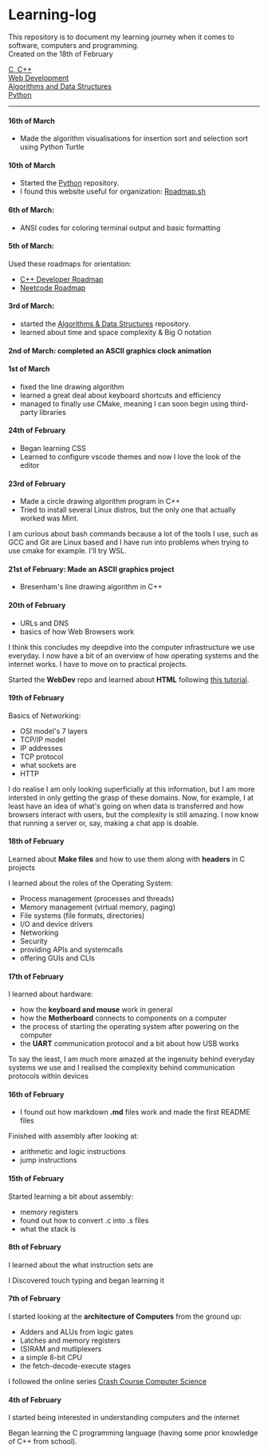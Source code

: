 # Learning-log
This repository is to document my learning journey
when it comes to software, computers and programming.  
Created on the 18th of February

[C, C++](https://github.com/Adrian-isp/Low-Level-Concepts.git)  
[Web Development](https://github.com/Adrian-isp/WebDev.git)  
[Algorithms and Data Structures](https://github.com/Adrian-isp/Algorithms-Data-Structures.git)  
[Python](https://github.com/Adrian-isp/Python.git)

---

#### 16th of March
- Made the algorithm visualisations for insertion sort and selection sort using 
Python Turtle

#### 10th of March
- Started the [Python](https://github.com/Adrian-isp/Python.git) repository.
- I found this website useful for organization: [Roadmap.sh](https://roadmap.sh)

#### 6th of March:
- ANSI codes for coloring terminal output and basic formatting

#### 5th of March:
Used these roadmaps for orientation:

- [C++ Developer Roadmap](https://roadmap.sh/cpp)
- [Neetcode Roadmap](https://neetcode.io/roadmap)

#### 3rd of March:
- started the 
[Algorithms & Data Structures](https://github.com/Adrian-isp/Algorithms-Data-Structures.git)
repository.
- learned about time and space complexity & Big O notation

#### 2nd of March: completed an ASCII graphics clock animation

#### 1st of March
- fixed the line drawing algorithm
- learned a great deal about keyboard shortcuts and efficiency
- managed to finally use CMake, meaning I can soon begin using third-party libraries

#### 24th of February
- Began learning CSS
- Learned to configure vscode themes and now I love the look of the editor

#### 23rd of February

- Made a circle drawing algorithm program in C++
- Tried to install several Linux distros, but the only one that actually worked was Mint.

I am curious about bash commands because a lot of the tools I use, such
as GCC and Git are Linux based and I have run into problems when trying
to use cmake for example. I'll try WSL.

#### 21st of February: Made an ASCII graphics project
- Bresenham's line drawing algorithm in C++

#### 20th of February

- URLs and DNS
- basics of how Web Browsers work

I think this concludes my deepdive into the computer infrastructure we use 
everyday. I now have a bit of an overview of how operating systems and the
internet works. I have to move on to practical projects.

Started the **WebDev** repo and learned about **HTML** following
[this tutorial](https://youtu.be/HGTJBPNC-Gw?si=40-EgLgE5XYCWGhq).

#### 19th of February

Basics of Networking:

- OSI model's 7 layers
- TCP/IP model
- IP addresses
- TCP protocol
- what sockets are
- HTTP

I do realise I am only looking superficially at this information, but
I am more intersted in only getting the grasp of these domains.
Now, for example, I at least have an idea of what's going on when data
is transferred and how browsers interact with users, but the complexity
is still amazing. I  now know that running a server or, say, making a 
chat app is doable.

#### 18th of February
Learned about **Make files** and how to use them along with **headers**
in C projects

I learned about the roles of the Operating System:
- Process management (processes and threads)
- Memory management (virtual memory, paging)
- File systems (file formats, directories)
- I/O and device drivers
- Networking
- Security
- providing APIs and systemcalls
- offering GUIs and CLIs

#### 17th of February
I learned about hardware:
- how the **keyboard and mouse** work in general
- how the **Motherboard** connects to components on a computer
- the process of starting the operating system after powering on the computer
- the **UART** communication protocol and a bit about how USB works

To say the least, I am much more amazed at the ingenuity behind
everyday systems we use and I realised the complexity behind
communication protocols within devices

#### 16th of February
- I found out how markdown **.md** files work and made the first README files

Finished with assembly after looking at:
- arithmetic and logic instructions
- jump instructions

#### 15th of February
Started learning a bit about assembly:
- memory registers
- found out how to convert .c into .s files
- what the stack is

#### 8th of February
I learned about the what instruction sets are

I Discovered touch typing and began learning it

#### 7th of February 
I started looking at the **architecture of Computers** from the ground up:
- Adders and ALUs from logic gates
- Latches and memory registers
- (S)RAM and mutliplexers
- a simple 8-bit CPU
- the fetch-decode-execute stages

I followed the online series [Crash Course Computer Science](https://youtube.com/playlist?list=PL8dPuuaLjXtNlUrzyH5r6jN9ulIgZBpdo&si=fPEFP-QnYMBBTocU)

#### 4th of February

I started being interested in understanding computers and the internet

Began learning the C programming language (having some prior knowledge of C++ from
school).
